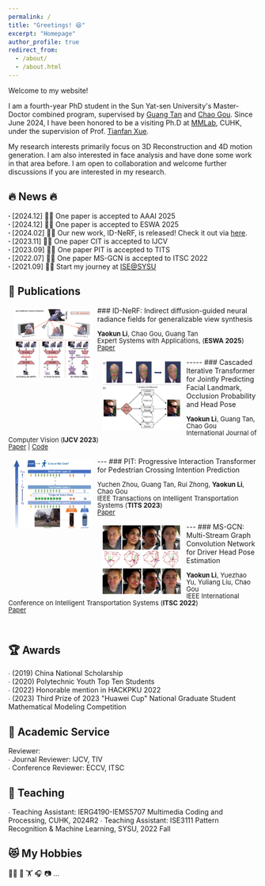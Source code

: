 ```yaml
---
permalink: /
title: "Greetings! 😆"
excerpt: "Homepage"
author_profile: true
redirect_from:
  - /about/
  - /about.html
---
```


Welcome to my website!

I am a fourth-year PhD student in the Sun Yat-sen University's Master-Doctor combined program, supervised by [Guang Tan](https://scholar.google.com/citations?hl=zh-CN&user=JerZls4AAAAJ&view_op=list_works&sortby=pubdate) and [Chao Gou](https://scholar.google.com/citations?user=_0ad79AAAAAJ&hl=en). Since June 2024, I have been honored to be a visiting Ph.D at [MMLab](https://mmlab.ie.cuhk.edu.hk/people.html), CUHK, under the supervision of Prof. [Tianfan Xue](https://tianfan.info/).

My research interests primarily focus on 3D Reconstruction and 4D motion generation. I am also interested in face analysis and have done some work in that area before. I am open to collaboration and welcome further discussions if you are interested in my research.<br />


   
🔥 News 🔥
----- 
**∙** [2024.12] 🎉🎉 One paper is accepted to AAAI 2025<br />
**∙** [2024.12] 🎉🎉 One paper is accepted to ESWA 2025<br />
**∙** [2024.02] 🌟🌟 Our new work, ID-NeRF, is released! Check it out via [here](https://arxiv.org/pdf/2402.01217.pdf).<br />
**∙** [2023.11] 🎉🎉 One paper CIT is accepted to IJCV<br /> 
**∙** [2023.09] 🎉🎉 One paper PIT is accepted to TITS<br /> 
**∙** [2022.07] 🎉🎉 One paper MS-GCN is accepted to ITSC 2022<br /> 
**∙** [2021.09] 🚀🚀 Start my journey at [ISE@SYSU](https://ise.sysu.edu.cn/) 

📑 Publications 
-----
<img style="float: left; margin:5px 10px" src="../images/paper_teasers/ID-NeRF.png" width="160" height="140">
### ID-NeRF: Indirect diffusion-guided neural radiance fields for generalizable view synthesis
<p style="line-height:1.0">
<font size="2">
<strong>Yaokun Li</strong>, Chao Gou, Guang Tan <br /> 
Expert Systems with Applications, (<strong>ESWA 2025</strong>) <br />
<a href="https://arxiv.org/pdf/2402.01217.pdf">Paper</a>
<br />
</font>
</p>
----- 
<img style="float: left; margin:5px 10px" src="../images/paper_teasers/CIT.png" width="160" height="140"> 
### Cascaded Iterative Transformer for Jointly Predicting Facial Landmark, Occlusion Probability and Head Pose 
<p style="line-height:1.0"> 
<font size="2"> 
<strong>Yaokun Li</strong>, Guang Tan, Chao Gou <br /> 
International Journal of Computer Vision (<strong>IJCV 2023</strong>)<br /> 
<a href="https://doi.org/10.1007/s11263-023-01935-2">Paper</a> | 
<a href="https://github.com/Iron-LYK/CIT">Code</a>
<br />
</font>
</p>
---
<img style="float: left; margin:5px 10px" src="../images/paper_teasers/PIT.png" width="160" height="140"> 
### PIT: Progressive Interaction Transformer for Pedestrian Crossing Intention Prediction 
<p style="line-height:1.0"> 
<font size="2"> 
Yuchen Zhou, Guang Tan, Rui Zhong, <strong>Yaokun Li</strong>, Chao Gou<br /> 
IEEE Transactions on Intelligent Transportation Systems (<strong>TITS 2023</strong>)<br /> 
<a href="https://ieeexplore.ieee.org/abstract/document/10247098">Paper</a>
<br /> 
</font> 
</p> 
---
<img style="float: left; margin:5px 10px" src="../images/paper_teasers/MS-GCN.png" width="160" height="140"> 
### MS-GCN: Multi-Stream Graph Convolution Network for Driver Head Pose Estimation 
<p style="line-height:1.0"> 
<font size="2"> 
<strong>Yaokun Li</strong>, Yuezhao Yu, Yuliang Liu, Chao Gou<br /> 
IEEE International Conference on Intelligent Transportation Systems (<strong>ITSC 2022</strong>)<br /> 
<a href="https://ieeexplore.ieee.org/abstract/document/9922277">Paper</a>
<br /> 
</font> 
</p> 
<br/>


🏆 Awards 
----- 
∙ \(2019\) China National Scholarship<br /> 
∙ \(2020\) Polytechnic Youth Top Ten Students<br /> 
∙ \(2022\) Honorable mention in HACKPKU 2022<br /> 
∙ \(2023\) Third Prize of 2023 "Huawei Cup" National Graduate Student Mathematical Modeling Competition<br /> 




📝 Academic Service 
----- 
Reviewer:<br /> 
∙ Journal Reviewer: IJCV, TIV<br /> 
∙ Conference Reviewer: ECCV, ITSC<br /> 



📖 Teaching 
----- 
∙ Teaching Assistant: IERG4190-IEMS5707 Multimedia Coding and Processing, CUHK, 2024R2 
∙ Teaching Assistant: ISE3111 Pattern Recognition & Machine Learning, SYSU, 2022 Fall 


😻 My Hobbies
----- 
🏃‍♂️ 🏀 🏋 🎧 📷 ...

